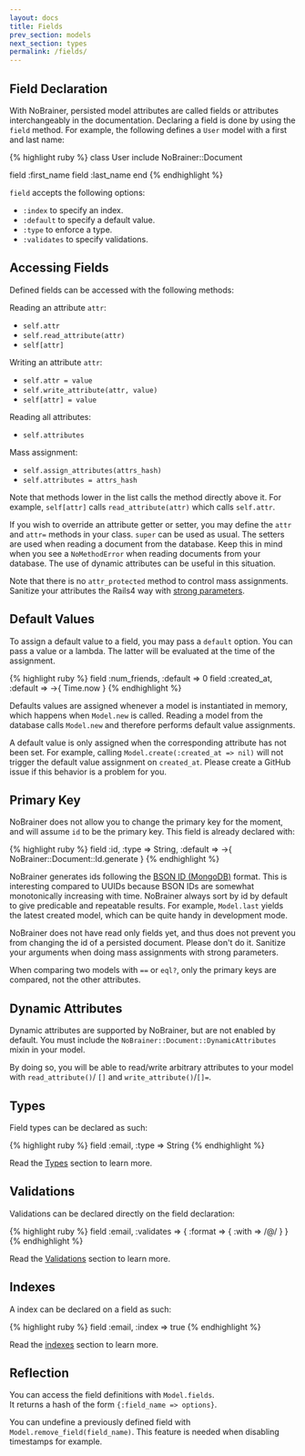 ```yaml
---
layout: docs
title: Fields
prev_section: models
next_section: types
permalink: /fields/
---
```


## Field Declaration

With NoBrainer, persisted model attributes are called fields or attributes
interchangeably in the documentation.
Declaring a field is done by using the `field` method.
For example, the following defines a `User` model with a first and last name:

{% highlight ruby %}
class User
  include NoBrainer::Document

  field :first_name
  field :last_name
end
{% endhighlight %}

`field` accepts the following options:

* `:index` to specify an index.
* `:default` to specify a default value.
* `:type` to enforce a type.
* `:validates` to specify validations.

## Accessing Fields

Defined fields can be accessed with the following methods:

Reading an attribute `attr`:

* `self.attr`
* `self.read_attribute(attr)`
* `self[attr]`

Writing an attribute `attr`:

* `self.attr = value`
* `self.write_attribute(attr, value)`
* `self[attr] = value`

Reading all attributes:

* `self.attributes`

Mass assignment:

* `self.assign_attributes(attrs_hash)`
* `self.attributes = attrs_hash`

Note that methods lower in the list calls the method directly above it.
For example, `self[attr]` calls `read_attribute(attr)` which calls `self.attr`.

If you wish to override an attribute getter or setter, you may define
the `attr` and `attr=` methods in your class. `super` can be used as usual.
The setters are used when reading a document from the database. Keep
this in mind when you see a `NoMethodError` when reading documents from
your database. The use of dynamic attributes can be useful in this situation.

Note that there is no `attr_protected` method to control mass assignments.
Sanitize your attributes the Rails4 way with
[strong parameters](https://github.com/rails/strong_parameters).

## Default Values

To assign a default value to a field, you may pass a `default` option.
You can pass a value or a lambda. The latter will be evaluated at the time of
the assignment.

{% highlight ruby %}
field :num_friends, :default => 0
field :created_at,  :default => ->{ Time.now }
{% endhighlight %}

Defaults values are assigned whenever a model is instantiated in memory, which
happens when `Model.new` is called. Reading a model from the database
calls `Model.new` and therefore performs default value assignments.

A default value is only assigned when the corresponding attribute has not been
set. For example, calling `Model.create(:created_at => nil)` will not trigger
the default value assignment on `created_at`. Please create a GitHub issue
if this behavior is a problem for you.

## Primary Key

NoBrainer does not allow you to change the primary key for the moment, and will
assume `id` to be the primary key. This field is already declared with:

{% highlight ruby %}
field :id, :type => String, :default => ->{ NoBrainer::Document::Id.generate }
{% endhighlight %}

NoBrainer generates ids following the
[BSON ID (MongoDB)](http://docs.mongodb.org/manual/reference/object-id/) format.
This is interesting compared to UUIDs because BSON IDs are somewhat
monotonically increasing with time. NoBrainer always sort by id by default to
give predicable and repeatable results. For example, `Model.last` yields the
latest created model, which can be quite handy in development mode.

NoBrainer does not have read only fields yet, and thus does not prevent you from
changing the id of a persisted document. Please don't do it.  Sanitize your
arguments when doing mass assignments with strong parameters.

When comparing two models with `==` or `eql?`, only the primary keys are
compared, not the other attributes.

## Dynamic Attributes

Dynamic attributes are supported by NoBrainer, but are not enabled by default.
You must include the `NoBrainer::Document::DynamicAttributes` mixin in your model.

By doing so, you will be able to read/write arbitrary attributes to your model with
`read_attribute()`/ `[]` and `write_attribute()`/`[]=`.

## Types

Field types can be declared as such:

{% highlight ruby %}
field :email, :type => String
{% endhighlight %}

Read the [Types](/docs/types) section to learn more.

## Validations

Validations can be declared directly on the field declaration:

{% highlight ruby %}
field :email, :validates => { :format => { :with => /@/ } }
{% endhighlight %}

Read the [Validations](docs/validations) section to learn more.

## Indexes

A index can be declared on a field as such:

{% highlight ruby %}
field :email, :index => true
{% endhighlight %}

Read the [indexes](/docs/indexes) section to learn more.

## Reflection

You can access the field definitions with `Model.fields`.  
It returns a hash of the form `{:field_name => options}`.

You can undefine a previously defined field with
`Model.remove_field(field_name)`. This feature is needed
when disabling timestamps for example.
